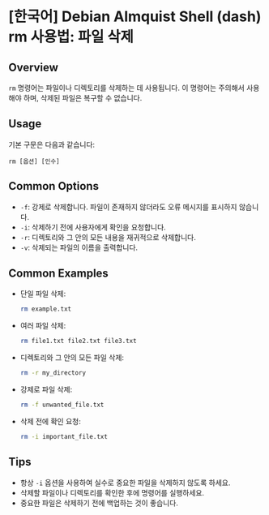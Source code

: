 # [한국어] Debian Almquist Shell (dash) rm 사용법: 파일 삭제

## Overview
`rm` 명령어는 파일이나 디렉토리를 삭제하는 데 사용됩니다. 이 명령어는 주의해서 사용해야 하며, 삭제된 파일은 복구할 수 없습니다.

## Usage
기본 구문은 다음과 같습니다:
```
rm [옵션] [인수]
```

## Common Options
- `-f`: 강제로 삭제합니다. 파일이 존재하지 않더라도 오류 메시지를 표시하지 않습니다.
- `-i`: 삭제하기 전에 사용자에게 확인을 요청합니다.
- `-r`: 디렉토리와 그 안의 모든 내용을 재귀적으로 삭제합니다.
- `-v`: 삭제되는 파일의 이름을 출력합니다.

## Common Examples
- 단일 파일 삭제:
  ```bash
  rm example.txt
  ```

- 여러 파일 삭제:
  ```bash
  rm file1.txt file2.txt file3.txt
  ```

- 디렉토리와 그 안의 모든 파일 삭제:
  ```bash
  rm -r my_directory
  ```

- 강제로 파일 삭제:
  ```bash
  rm -f unwanted_file.txt
  ```

- 삭제 전에 확인 요청:
  ```bash
  rm -i important_file.txt
  ```

## Tips
- 항상 `-i` 옵션을 사용하여 실수로 중요한 파일을 삭제하지 않도록 하세요.
- 삭제할 파일이나 디렉토리를 확인한 후에 명령어를 실행하세요.
- 중요한 파일은 삭제하기 전에 백업하는 것이 좋습니다.